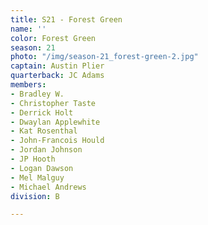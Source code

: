 ```yaml
---
title: S21 - Forest Green
name: ''
color: Forest Green
season: 21
photo: "/img/season-21_forest-green-2.jpg"
captain: Austin Plier
quarterback: JC Adams
members:
- Bradley W.
- Christopher Taste
- Derrick Holt
- Dwaylan Applewhite
- Kat Rosenthal
- John-Francois Hould
- Jordan Johnson
- JP Hooth
- Logan Dawson
- Mel Malguy
- Michael Andrews
division: B

---
```

